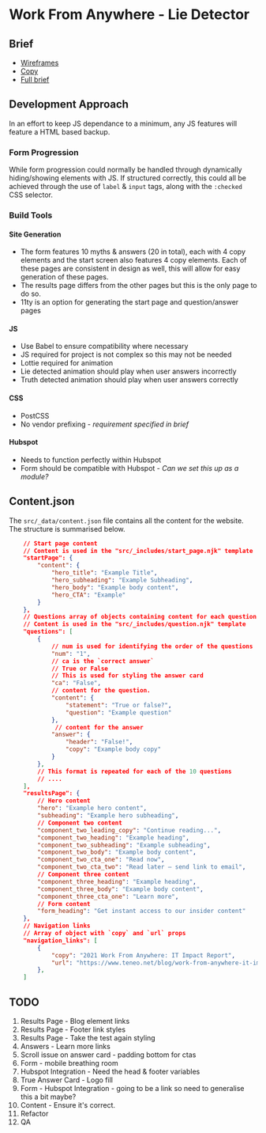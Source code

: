 # Work From Anywhere - Lie Detector

## Brief
* [Wireframes](https://www.figma.com/file/tOBtgwqGiulbFURUhIWo7e/Lie-Detector-Tool---Teneo-%26-Don't-be-Shy?node-id=0%3A1)
* [Copy](https://docs.google.com/document/d/1FCHvWLkPFWkjLQ-ehRNf_TJCItu-jSt4X2Bpt13yu3k/edit)
* [Full brief](https://docs.google.com/document/d/1uf9Zyx0YGupyS_5ImeE78fhArMQxXu4BCb0rN4n_EsA/edit)

## Development Approach
In an effort to keep JS dependance to a minimum, any JS features will feature a HTML based backup.

### Form Progression
While form progression could normally be handled through dynamically hiding/showing elements with JS. If structured correctly, this could all be achieved through the use of `label` & `input` tags, along with the `:checked` CSS selector.

### Build Tools
#### Site Generation
* The form features 10 myths & answers (20 in total), each with 4 copy elements and the start screen also features 4 copy elements. Each of these pages are consistent in design as well, this will allow for easy generation of these pages.
* The results page differs from the other pages but this is the only page to do so.
* 11ty is an option for generating the start page and question/answer pages
#### JS
* Use Babel to ensure compatibility where necessary
* JS required for project is not complex so this may not be needed
* Lottie required for animation
* Lie detected animation should play when user answers incorrectly
* Truth detected animation should play when user answers correctly
#### CSS
* PostCSS
* No vendor prefixing - _requirement specified in brief_
#### Hubspot
* Needs to function perfectly within Hubspot
* Form should be compatible with Hubspot - _Can we set this up as a module?_

## Content.json
The `src/_data/content.json` file contains all the content for the website.
The structure is summarised below.
```json
    // Start page content
    // Content is used in the "src/_includes/start_page.njk" template
    "startPage": {
        "content": {
            "hero_title": "Example Title",
            "hero_subheading": "Example Subheading",
            "hero_body": "Example body content",
            "hero_CTA": "Example"
        }
    },
    // Questions array of objects containing content for each question
    // Content is used in the "src/_includes/question.njk" template
    "questions": [
        {
            // num is used for identifying the order of the questions
            "num": "1",
            // ca is the `correct answer`
            // True or False
            // This is used for styling the answer card
            "ca": "False",
            // content for the question.
            "content": {
                "statement": "True or false?",
                "question": "Example question"
            },
             // content for the answer
            "answer": {
                "header": "False!",
                "copy": "Example body copy"
            }
        },
        // This format is repeated for each of the 10 questions
        // ....
    ],
    "resultsPage": {
        // Hero content
        "hero": "Example hero content",
        "subheading": "Example hero subheading",
        // Component two content
        "component_two_leading_copy": "Continue reading...",
        "component_two_heading": "Example heading",
        "component_two_subheading": "Example subheading",
        "component_two_body": "Example body content",
        "component_two_cta_one": "Read now",
        "component_two_cta_two": "Read later – send link to email",
        // Component three content
        "component_three_heading": "Example heading",
        "component_three_body": "Example body content",
        "component_three_cta_one": "Learn more",
        // Form content
        "form_heading": "Get instant access to our insider content"
    },
    // Navigation links
    // Array of object with `copy` and `url` props
    "navigation_links": [
        {
            "copy": "2021 Work From Anywhere: IT Impact Report",
            "url": "https://www.teneo.net/blog/work-from-anywhere-it-impact-report/"
        },
    ]
```

## TODO
1. Results Page - Blog element links
2. Results Page - Footer link styles
3. Results Page - Take the test again styling
4. Answers - Learn more links
5. Scroll issue on answer card - padding bottom for ctas
6. Form - mobile breathing room
7. Hubspot Integration - Need the head & footer variables
8. True Answer Card - Logo fill
9. Form - Hubspot Integration - going to be a link so need to generalise this a bit maybe?
10. Content - Ensure it's correct.
11. Refactor
12. QA